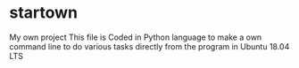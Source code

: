 # startown
My own project
This file is Coded in Python language to make a own command line to do various tasks directly from the program in Ubuntu 18.04 LTS
